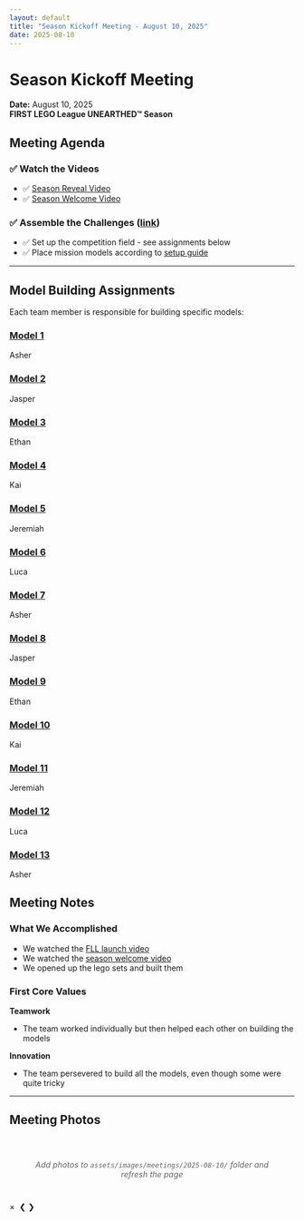 ```yaml
---
layout: default
title: "Season Kickoff Meeting - August 10, 2025"
date: 2025-08-10
---
```


# Season Kickoff Meeting
**Date:** August 10, 2025  
**FIRST LEGO League UNEARTHED™ Season**

## Meeting Agenda

### ✅ Watch the Videos
- ✅ [Season Reveal Video](https://youtu.be/exWkcUBS0j8?si=iBuccvzflOIHoSUw)
- ✅ [Season Welcome Video](https://youtu.be/PlJ51XUoP-Q)

### ✅ Assemble the Challenges ([link](#model-building-assignments))
- ✅ Set up the competition field - see assignments below
- ✅ Place mission models according to [setup guide](https://firstinspires.blob.core.windows.net/fll/challenge/2025-26/fll-challenge-unearthed-field-setup-reference-guide.pdf)


---

## Model Building Assignments
Each team member is responsible for building specific models:

<div class="model-cards">
  <div class="model-card">
    <a href="https://firstinspires.blob.core.windows.net/fll/challenge/2025-26/fll-challenge-unearthed-bi-book-1-enus.pdf">
      <h3>Model 1</h3>
    </a>
    <div class="assignee">Asher</div>
  </div>
  
  <div class="model-card">
    <a href="https://firstinspires.blob.core.windows.net/fll/challenge/2025-26/fll-challenge-unearthed-bi-book-2-enus.pdf">
      <h3>Model 2</h3>
    </a>
    <div class="assignee">Jasper</div>
  </div>
  
  <div class="model-card">
    <a href="https://firstinspires.blob.core.windows.net/fll/challenge/2025-26/fll-challenge-unearthed-bi-book-3-enus.pdf">
      <h3>Model 3</h3>
    </a>
    <div class="assignee">Ethan</div>
  </div>
  
  <div class="model-card">
    <a href="https://firstinspires.blob.core.windows.net/fll/challenge/2025-26/fll-challenge-unearthed-bi-book-4-enus.pdf">
      <h3>Model 4</h3>
    </a>
    <div class="assignee">Kai</div>
  </div>
  
  <div class="model-card">
    <a href="https://firstinspires.blob.core.windows.net/fll/challenge/2025-26/fll-challenge-unearthed-bi-book-5-enus.pdf">
      <h3>Model 5</h3>
    </a>
    <div class="assignee">Jeremiah</div>
  </div>
  
  <div class="model-card">
    <a href="https://firstinspires.blob.core.windows.net/fll/challenge/2025-26/fll-challenge-unearthed-bi-book-6-enus.pdf">
      <h3>Model 6</h3>
    </a>
    <div class="assignee">Luca</div>
  </div>
  
  <div class="model-card">
    <a href="https://firstinspires.blob.core.windows.net/fll/challenge/2025-26/fll-challenge-unearthed-bi-book-7-enus.pdf">
      <h3>Model 7</h3>
    </a>
    <div class="assignee">Asher</div>
  </div>
  
  <div class="model-card">
    <a href="https://firstinspires.blob.core.windows.net/fll/challenge/2025-26/fll-challenge-unearthed-bi-book-8-enus.pdf">
      <h3>Model 8</h3>
    </a>
    <div class="assignee">Jasper</div>
  </div>
  
  <div class="model-card">
    <a href="https://firstinspires.blob.core.windows.net/fll/challenge/2025-26/fll-challenge-unearthed-bi-book-9-enus.pdf">
      <h3>Model 9</h3>
    </a>
    <div class="assignee">Ethan</div>
  </div>
  
  <div class="model-card">
    <a href="https://firstinspires.blob.core.windows.net/fll/challenge/2025-26/fll-challenge-unearthed-bi-book-10-enus.pdf">
      <h3>Model 10</h3>
    </a>
    <div class="assignee">Kai</div>
  </div>
  
  <div class="model-card">
    <a href="https://firstinspires.blob.core.windows.net/fll/challenge/2025-26/fll-challenge-unearthed-bi-book-11-enus.pdf">
      <h3>Model 11</h3>
    </a>
    <div class="assignee">Jeremiah</div>
  </div>
  
  <div class="model-card">
    <a href="https://firstinspires.blob.core.windows.net/fll/challenge/2025-26/fll-challenge-unearthed-bi-book-12-enus.pdf">
      <h3>Model 12</h3>
    </a>
    <div class="assignee">Luca</div>
  </div>
  
  <div class="model-card">
    <a href="https://firstinspires.blob.core.windows.net/fll/challenge/2025-26/fll-challenge-unearthed-bi-book-13-enus.pdf">
      <h3>Model 13</h3>
    </a>
    <div class="assignee">Asher</div>
  </div>
</div>

## Meeting Notes

### What We Accomplished

* We watched the [FLL launch video](https://youtu.be/exWkcUBS0j8?si=iBuccvzflOIHoSUw)
* We watched the [season welcome video](https://youtu.be/PlJ51XUoP-Q)
* We opened up the lego sets and built them

### First Core Values

**Teamwork**
- The team worked individually but then helped each other on building the models

**Innovation**
- The team persevered to build all the models, even though some were quite tricky

---

## Meeting Photos

<div class="photo-gallery" id="gallery-2025-08-10">
  <!-- Photos will be automatically loaded here -->
  <div style="grid-column: 1/-1; text-align: center; padding: 40px; color: #666; font-style: italic;">
    Add photos to <code>assets/images/meetings/2025-08-10/</code> folder and refresh the page
  </div>
</div>

<!-- Lightbox Modal -->
<div id="lightbox" class="lightbox">
  <span class="close">&times;</span>
  <img class="lightbox-content" id="lightbox-img">
  <a class="prev">&#10094;</a>
  <a class="next">&#10095;</a>
</div>

<script>
// Photo gallery functionality
let currentImageIndex = 0;
let images = [];

// Initialize gallery when page loads
document.addEventListener('DOMContentLoaded', function() {
    loadGalleryImages();
});

function loadGalleryImages() {
    const gallery = document.getElementById('gallery-2025-08-10');
    const meetingPath = '{{ "/assets/images/meetings/2025-08-10/" | relative_url }}';
    
    // Common image extensions
    const imageExtensions = ['jpg', 'jpeg', 'png', 'gif', 'webp'];
    
    // You'll need to manually add your images here for now
    // In a more advanced setup, you could use Jekyll to automatically scan the directory
    const imageList = [
        '3190850475024400528.JPG',
        '5703217700916735598.JPG',
        '6132005204961641733.JPG',
        'IMG_3851.jpeg',
        'IMG_3853.jpeg', 
        'IMG_3854.JPG',
        'IMG_3855.JPG',
        'IMG_3856.JPG',
        'IMG_3857.JPG',
        'IMG_3858.JPG',
        'IMG_3859.JPG',
        'IMG_3861.jpeg',
        'IMG_3862.jpeg',
        'IMG_3863.jpeg',
        'IMG_3865.jpeg',
        'IMG_3866.jpeg',
        'IMG_3867.jpeg',
        'IMG_3868.jpeg',
        'IMG_3869.jpeg',
        'IMG_3870.jpeg',
        'IMG_3871.jpeg',
        'IMG_3872.jpeg',
        'IMG_3873.jpeg',
        'IMG_3874.jpeg',
        'IMG_3875.jpeg',
        'IMG_3876.jpeg',
        'IMG_3877.jpeg',
        'IMG_3878.jpeg'
    ];
    
    if (imageList.length === 0) {
        return; // Keep the placeholder message
    }
    
    // Clear placeholder
    gallery.innerHTML = '';
    
    // Add images to gallery
    imageList.forEach((filename, index) => {
        const img = document.createElement('img');
        img.src = meetingPath + filename;
        img.alt = `Meeting photo ${index + 1}`;
        img.onclick = () => openLightbox(index);
        gallery.appendChild(img);
        images.push(meetingPath + filename);
    });
}

function openLightbox(index) {
    currentImageIndex = index;
    const lightbox = document.getElementById('lightbox');
    const lightboxImg = document.getElementById('lightbox-img');
    
    lightboxImg.src = images[currentImageIndex];
    lightbox.style.display = 'block';
}

function closeLightbox() {
    document.getElementById('lightbox').style.display = 'none';
}

function changeImage(direction) {
    currentImageIndex += direction;
    
    if (currentImageIndex >= images.length) {
        currentImageIndex = 0;
    } else if (currentImageIndex < 0) {
        currentImageIndex = images.length - 1;
    }
    
    document.getElementById('lightbox-img').src = images[currentImageIndex];
}

// Event listeners
document.querySelector('.close').onclick = closeLightbox;
document.querySelector('.prev').onclick = () => changeImage(-1);
document.querySelector('.next').onclick = () => changeImage(1);

// Close lightbox when clicking outside the image
document.getElementById('lightbox').onclick = function(event) {
    if (event.target === this) {
        closeLightbox();
    }
};

// Keyboard navigation
document.addEventListener('keydown', function(event) {
    if (document.getElementById('lightbox').style.display === 'block') {
        switch(event.key) {
            case 'Escape':
                closeLightbox();
                break;
            case 'ArrowLeft':
                changeImage(-1);
                break;
            case 'ArrowRight':
                changeImage(1);
                break;
        }
    }
});
</script>